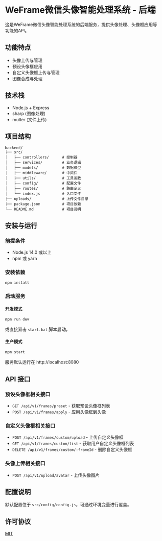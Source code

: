 # WeFrame微信头像智能处理系统 - 后端

这是WeFrame微信头像智能处理系统的后端服务，提供头像处理、头像框应用等功能的API。

## 功能特点

- 头像上传与管理
- 预设头像框应用
- 自定义头像框上传与管理
- 图像合成与处理

## 技术栈

- Node.js + Express
- sharp (图像处理)
- multer (文件上传)

## 项目结构

```
backend/
├── src/
│   ├── controllers/      # 控制器
│   ├── services/         # 业务逻辑
│   ├── models/           # 数据模型
│   ├── middleware/       # 中间件
│   ├── utils/            # 工具函数
│   ├── config/           # 配置文件
│   ├── routes/           # 路由定义
│   └── index.js          # 入口文件
├── uploads/              # 上传文件目录
├── package.json          # 项目依赖
└── README.md             # 项目说明
```

## 安装与运行

### 前提条件

- Node.js 14.0 或以上
- npm 或 yarn

### 安装依赖

```bash
npm install
```

### 启动服务

#### 开发模式

```bash
npm run dev
```

或直接双击 `start.bat` 脚本启动。

#### 生产模式

```bash
npm start
```

服务默认运行在 http://localhost:8080

## API 接口

### 预设头像框相关接口

- `GET /api/v1/frames/preset` - 获取预设头像框列表
- `POST /api/v1/frames/apply` - 应用头像框到头像

### 自定义头像框相关接口

- `POST /api/v1/frames/custom/upload` - 上传自定义头像框
- `GET /api/v1/frames/custom/list` - 获取用户自定义头像框列表
- `DELETE /api/v1/frames/custom/:frameId` - 删除自定义头像框

### 头像上传相关接口

- `POST /api/v1/upload/avatar` - 上传头像图片

## 配置说明

默认配置位于 `src/config/config.js`，可通过环境变量进行覆盖。

## 许可协议

[MIT](LICENSE) 